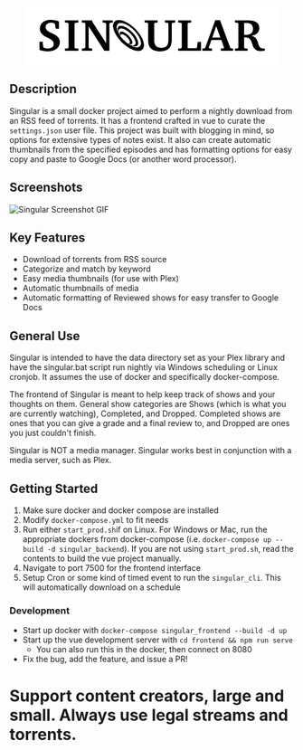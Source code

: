 <p align="center">
  <img src='./docs/logo.png' />
</p>

## Description
Singular is a small docker project aimed to perform a nightly download from an RSS feed of torrents.  It has a frontend crafted in vue to curate the `settings.json` user file.  This project was built with blogging in mind, so options for extensive types of notes exist.  It also can create automatic thumbnails from the specified episodes and has formatting options for easy copy and paste to Google Docs (or another word processor).

## Screenshots
![Singular Screenshot GIF](./docs/screenshot.gif)

## Key Features
- Download of torrents from RSS source
- Categorize and match by keyword
- Easy media thumbnails (for use with Plex)
- Automatic thumbnails of media
- Automatic formatting of Reviewed shows for easy transfer to Google Docs


## General Use
Singular is intended to have the data directory set as your Plex library and have the singular.bat script run nightly via Windows scheduling or Linux cronjob.  It assumes the use of docker and specifically docker-compose.  

The frontend of Singular is meant to help keep track of shows and your thoughts on them.  General show categories are Shows (which is what you are currently watching), Completed, and Dropped.  Completed shows are ones that you can give a grade and a final review to, and Dropped are ones you just couldn't finish.

Singular is NOT a media manager.  Singular works best in conjunction with a media server, such as Plex.

## Getting Started
1.  Make sure docker and docker compose are installed
2.  Modify `docker-compose.yml` to fit needs
3.  Run either `start_prod.sh`if on Linux.  For Windows or Mac, run the appropriate dockers from docker-compose (i.e. `docker-compose up --build -d singular_backend`).  If you are not using `start_prod.sh`, read the contents to build the vue project manually.
4.  Navigate to port 7500 for the frontend interface
5.  Setup Cron or some kind of timed event to run the `singular_cli`.  This will automatically download on a schedule

### Development
- Start up docker with `docker-compose singular_frontend --build -d up`
- Start up the vue development server with `cd frontend && npm run serve`
	- You can also run this in the docker, then connect on 8080 
- Fix the bug, add the feature, and issue a PR!


# Support content creators, large and small.  Always use legal streams and torrents.
